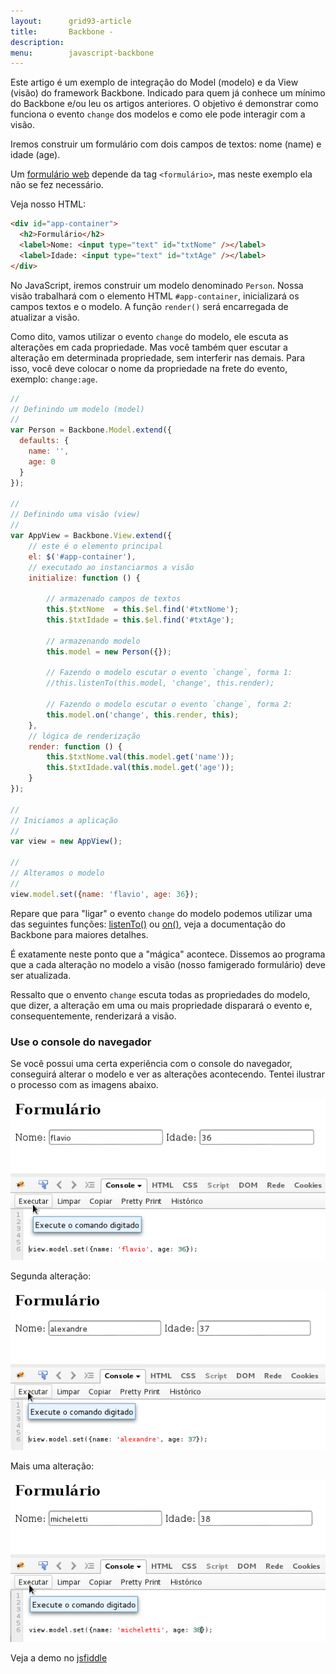 ```yaml
---
layout:      grid93-article
title:       Backbone - 
description: 
menu:        javascript-backbone
---
```


Este artigo é um exemplo de integração do Model (modelo) e da View (visão) do framework Backbone. Indicado para quem já
conhece um mínimo do Backbone e/ou leu os artigos anteriores. O objetivo é demonstrar como funciona o evento `change`
dos modelos e como ele pode interagir com a visão.

Iremos construir um formulário com dois campos de textos: nome (name) e idade (age).

Um [formulário web](/html-css/formularios/) depende da tag `<formulário>`, mas neste exemplo ela não se fez necessário.

Veja nosso HTML:

```html
<div id="app-container">
  <h2>Formulário</h2>
  <label>Nome: <input type="text" id="txtNome" /></label>
  <label>Idade: <input type="text" id="txtAge" /></label>
</div>  
```

No JavaScript, iremos construir um modelo denominado `Person`. Nossa visão trabalhará com o elemento HTML `#app-container`,
inicializará os campos textos e o modelo. A função `render()` será encarregada de atualizar a visão.

Como dito, vamos utilizar o evento `change` do modelo, ele escuta as alterações em cada propriedade. Mas você também
quer escutar a alteração em determinada propriedade, sem interferir nas demais. Para isso, você deve colocar o nome da 
propriedade na frete do evento, exemplo: `change:age`.

```javascript
//
// Definindo um modelo (model)
//
var Person = Backbone.Model.extend({
  defaults: {
    name: '',
    age: 0
  }
});

//
// Definindo uma visão (view)
//
var AppView = Backbone.View.extend({
    // este é o elemento principal
    el: $('#app-container'),
    // executado ao instanciarmos a visão
    initialize: function () {

        // armazenado campos de textos
        this.$txtNome  = this.$el.find('#txtNome');
        this.$txtIdade = this.$el.find('#txtAge');

        // armazenando modelo
        this.model = new Person({});

        // Fazendo o modelo escutar o evento `change`, forma 1:
        //this.listenTo(this.model, 'change', this.render);

        // Fazendo o modelo escutar o evento `change`, forma 2:
        this.model.on('change', this.render, this);
    },
    // lógica de renderização
    render: function () {
        this.$txtNome.val(this.model.get('name'));
        this.$txtIdade.val(this.model.get('age'));
    }
});

//
// Iniciamos a aplicação
//
var view = new AppView();

//
// Alteramos o modelo
//
view.model.set({name: 'flavio', age: 36});
```

Repare que para "ligar" o evento `change` do modelo podemos utilizar uma das seguintes funções: 
[listenTo()](http://backbonejs.org/#Events-listenTo "link-externo") ou
[on()](http://backbonejs.org/#Events-on "link-externo"), veja a documentação do Backbone para maiores detalhes.

É exatamente neste ponto que a "mágica" acontece. Dissemos ao programa que a cada alteração no modelo a visão (nosso
famigerado formulário) deve ser atualizada.

Ressalto que o envento `change` escuta todas as propriedades do modelo, que dizer, a alteração em uma ou mais 
propriedade disparará o evento e, consequentemente, renderizará a visão.



### Use o console do navegador

Se você possui uma certa experiência com o console do navegador, conseguirá alterar o modelo e ver as alterações 
acontecendo. Tentei ilustrar o processo com as imagens abaixo.

![backbone](backbone-1.png "backbone")

Segunda alteração:

![backbone](backbone-2.png "backbone")

Mais uma alteração:

![backbone](backbone-3.png "backbone")

Veja a demo no [jsfiddle](http://jsfiddle.net/flaviomicheletti/mwkf7pog/1/ "link-externo")